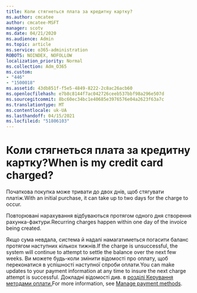 ```yaml
---
title: Коли стягнеться плата за кредитну картку?
ms.author: cmcatee
author: cmcatee-MSFT
manager: scotv
ms.date: 04/21/2020
ms.audience: Admin
ms.topic: article
ms.service: o365-administration
ROBOTS: NOINDEX, NOFOLLOW
localization_priority: Normal
ms.collection: Adm_O365
ms.custom:
- "446"
- "1500018"
ms.assetid: 43db851f-f5e5-4849-8222-2c8ac26acb60
ms.openlocfilehash: e7b8c8144f7ac042726ceeb537bbf98a296e507d
ms.sourcegitcommit: 8bc60ec34bc1e40685e3976576e04a2623f63a7c
ms.translationtype: MT
ms.contentlocale: uk-UA
ms.lasthandoff: 04/15/2021
ms.locfileid: "51806103"
---
```

# <a name="when-is-my-credit-card-charged"></a><span data-ttu-id="257c4-102">Коли стягнеться плата за кредитну картку?</span><span class="sxs-lookup"><span data-stu-id="257c4-102">When is my credit card charged?</span></span>

<span data-ttu-id="257c4-103">Початкова покупка може тривати до двох днів, щоб стягувати платіж.</span><span class="sxs-lookup"><span data-stu-id="257c4-103">With an initial purchase, it can take up to two days for the charge to occur.</span></span>
  
<span data-ttu-id="257c4-104">Повторювані нарахування відбуваються протягом одного дня створення рахунка-фактури.</span><span class="sxs-lookup"><span data-stu-id="257c4-104">Recurring charges happen within one day of the invoice being created.</span></span>
  
<span data-ttu-id="257c4-105">Якщо сума невдала, система й надалі намагатиметься погасити баланс протягом наступних кількох тижнів.</span><span class="sxs-lookup"><span data-stu-id="257c4-105">If the charge is unsuccessful, the system will continue to attempt to settle the balance over the next few weeks.</span></span> <span data-ttu-id="257c4-106">Ви можете будь-коли змінити відомості про оплату, щоб переконатися в успішності наступної спроби оплати.</span><span class="sxs-lookup"><span data-stu-id="257c4-106">You can make updates to your payment information at any time to insure the next charge attempt is successful.</span></span> <span data-ttu-id="257c4-107">Докладні відомості див. в [розділі Керування методами оплати.](https://docs.microsoft.com/microsoft-365/commerce/billing-and-payments/manage-payment-methods)</span><span class="sxs-lookup"><span data-stu-id="257c4-107">For more information, see [Manage payment methods](https://docs.microsoft.com/microsoft-365/commerce/billing-and-payments/manage-payment-methods).</span></span>